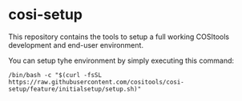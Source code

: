 # cosi-setup

This repository contains the tools to setup a full working COSItools development and end-user environment.

You can setup tyhe environment by simply executing this command:
```
/bin/bash -c "$(curl -fsSL https://raw.githubusercontent.com/cositools/cosi-setup/feature/initialsetup/setup.sh)"
```

